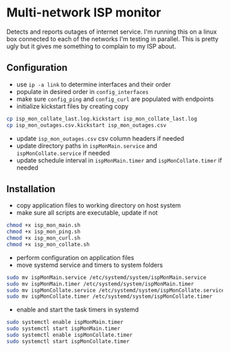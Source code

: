 # Multi-network ISP monitor
Detects and reports outages of internet service. 
I'm running this on a linux box connected to each of the networks I'm testing in parallel.
This is pretty ugly but it gives me something to complain to my ISP about.

## Configuration
 - use `ip -a link` to determine interfaces and their order
 - populate in desired order in `config_interfaces`
 - make sure `config_ping` and `config_curl` are populated with endpoints
 - initialize kickstart files by creating copy
```bash
cp isp_mon_collate_last.log.kickstart isp_mon_collate_last.log
cp isp_mon_outages.csv.kickstart isp_mon_outages.csv
```
 - update `isp_mon_outages.csv` csv column headers if needed
 - update directory paths in `ispMonMain.service` and `ispMonCollate.service` if needed
 - update schedule interval in `ispMonMain.timer` and `ispMonCollate.timer` if needed

    
## Installation
 - copy application files to working directory on host system
 - make sure all scripts are executable, update if not
```bash
chmod +x isp_mon_main.sh
chmod +x isp_mon_ping.sh
chmod +x isp_mon_curl.sh
chmod +x isp_mon_collate.sh
```
 - perform configuration on application files
 - move systemd service and timers to system folders
```bash
sudo mv ispMonMain.service /etc/systemd/system/ispMonMain.service
sudo mv ispMonMain.timer /etc/systemd/system/ispMonMain.timer
sudo mv ispMonCollate.service /etc/systemd/system/ispMonCollate.service
sudo mv ispMonCollate.timer /etc/systemd/system/ispMonCollate.timer
```
 - enable and start the task timers in systemd
```bash
sudo systemctl enable ispMonMain.timer
sudo systemctl start ispMonMain.timer
sudo systemctl enable ispMonCollate.timer
sudo systemctl start ispMonCollate.timer
``` 
